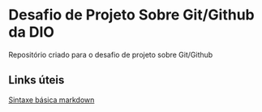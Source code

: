 # Desafio de Projeto Sobre Git/Github da DIO
Repositório criado para o desafio de projeto sobre Git/Github

## Links úteis 
[Sintaxe básica markdown](https://markdown.net.br/sintaxe-basica/)
